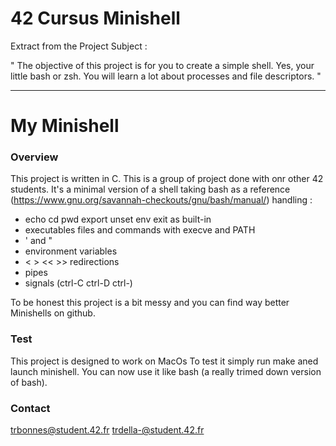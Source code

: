 # 42 Cursus Minishell

Extract from the Project Subject :

" The objective of this project is for you to create a simple shell. Yes, your
little bash or zsh. You will learn a lot about processes and file descriptors. "

---

My Minishell
===============

### Overview
This project is written in C. This is a group of project done with onr other 42 students.
It's a minimal version of a shell taking bash as a reference (https://www.gnu.org/savannah-checkouts/gnu/bash/manual/) handling :
- echo cd pwd export unset env exit as built-in
- executables files and commands with execve and PATH
- ' and "
- environment variables
- < > << >> redirections
- pipes
- signals (ctrl-C ctrl-D ctrl-\)

To be honest this project is a bit messy and you can find way better Minishells on github.

### Test
This project is designed to work on MacOs
To test it simply run make aned launch minishell. You can now use it like bash (a really trimed down version of bash).

### Contact
trbonnes@student.42.fr
trdella-@student.42.fr
